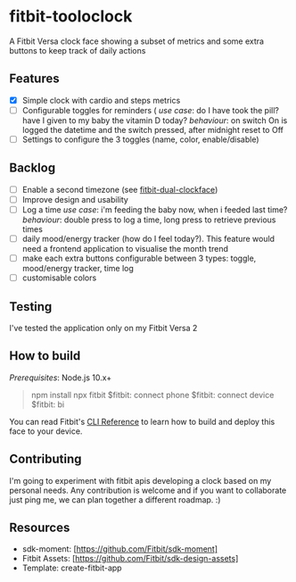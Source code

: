 # fitbit-tooloclock

A Fitbit Versa clock face showing a subset of metrics and some extra buttons to keep track of daily actions

## Features

- [x] Simple clock with cardio and steps metrics
- [ ] Configurable toggles for reminders (
    _use case_: do I have took the pill? have I given to my baby the vitamin D today?
    _behaviour_: on switch On is logged the datetime and the switch pressed, after midnight reset to Off
- [ ] Settings to configure the 3 toggles (name, color, enable/disable)

## Backlog

- [ ] Enable a second timezone (see [fitbit-dual-clockface](https://github.com/edinbb/fitbit-dual-clockface))
- [ ] Improve design and usability
- [ ] Log a time
    _use case_: i'm feeding the baby now, when i feeded last time?
    _behaviour_: double press to log a time, long press to retrieve previous times
- [ ] daily mood/energy tracker (how do I feel today?). This feature would need a frontend application to visualise the month trend
- [ ] make each extra buttons configurable between 3 types: toggle, mood/energy tracker, time log
- [ ] customisable colors

## Testing

I've tested the application only on my Fitbit Versa 2

## How to build

*Prerequisites*: Node.js 10.x+

> npm install
> npx fitbit
> $fitbit: connect phone
> $fitbit: connect device
> $fitbit: bi

You can read Fitbit's [CLI Reference](https://dev.fitbit.com/build/guides/command-line-interface/#building-and-installing-your-project) to learn how to build and deploy this face to your device.

## Contributing

I'm going to experiment with fitbit apis developing a clock based on my personal needs.
Any contribution is welcome and if you want to collaborate just ping me, we can plan together a different roadmap. :)

## Resources

- sdk-moment: [https://github.com/Fitbit/sdk-moment]
- Fitbit Assets: [https://github.com/Fitbit/sdk-design-assets]
- Template: create-fitbit-app
